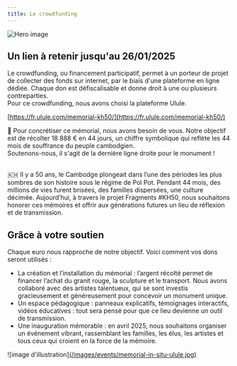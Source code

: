 ```yaml
---
title: Le crowdfunding
---
```


![Hero image](/images/banniere.jpg)

## Un lien à retenir jusqu'au 26/01/2025

Le crowdfunding, ou financement participatif, permet à un porteur de projet de collecter des fonds sur internet, par le biais d'une plateforme en ligne dédiée. Chaque don est défiscalisable et donne droit à une ou plusieurs contreparties.</br>
Pour ce crowdfunding, nous avons choisi la plateforme Ulule.</br>

[https://fr.ulule.com/memorial-kh50/](https://fr.ulule.com/memorial-kh50/) </br>

🌱 Pour concrétiser ce mémorial, nous avons besoin de vous. Notre objectif est de récolter 18 888 € en 44 jours, un chiffre symbolique qui reflète les 44 mois de souffrance du peuple cambodgien. </br>
Soutenons-nous, il s'agit de la dernière ligne droite pour le monument !</br></br>

🇰🇭 Il y a 50 ans, le Cambodge plongeait dans l’une des périodes les plus sombres de son histoire sous le régime de Pol Pot. Pendant 44 mois, des millions de vies furent brisées, des familles dispersées, une culture décimée. Aujourd’hui, à travers le projet Fragments #KH50, nous souhaitons honorer ces mémoires et offrir aux générations futures un lieu de réflexion et de transmission. </br>


## Grâce à votre soutien


Chaque euro nous rapproche de notre objectif. Voici comment vos dons seront utilisés :

- La création et l’installation du mémorial : l’argent récolté permet de financer l’achat du granit rouge, la sculpture et le transport. Nous avons collaboré avec des artistes talentueux, qui se sont investis gracieusement et généreusement pour concevoir un monument unique.</br>
- Un espace pédagogique : panneaux explicatifs, témoignages interactifs, vidéos éducatives : tout sera pensé pour que ce lieu devienne un outil de transmission.</br>
- Une inauguration mémorable : en avril 2025, nous souhaitons organiser un événement vibrant, rassemblant les familles, les élus, les artistes et tous ceux qui croient en la force de la mémoire.</br>



![image d'illustration][(/images/events/memorial-in-situ-ulule.jpg)](https://fr.ulule.com/memorial-kh50/)


 
